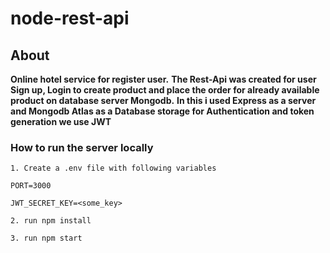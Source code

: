 # node-rest-api

## About
**Online hotel service for register user.**
**The Rest-Api was created for user Sign up, Login to create product and place the order for already available product on database server Mongodb.**
**In this i used Express as a server and Mongodb Atlas as a Database storage for Authentication and token generation we use JWT**

### How to run the server locally
`1. Create a .env file with following variables`

``PORT=3000``

``JWT_SECRET_KEY=<some_key>``

```2. run npm install```

```3. run npm start```
